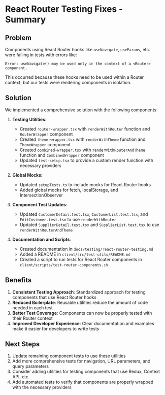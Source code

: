 # React Router Testing Fixes - Summary

## Problem

Components using React Router hooks like `useNavigate`, `useParams`, etc. were failing in tests with errors like:

```
Error: useNavigate() may be used only in the context of a <Router> component.
```

This occurred because these hooks need to be used within a Router context, but our tests were rendering components in isolation.

## Solution

We implemented a comprehensive solution with the following components:

1. **Testing Utilities**:
   - Created `router-wrapper.tsx` with `renderWithRouter` function and `RouterWrapper` component
   - Created `theme-wrapper.tsx` with `renderWithTheme` function and `ThemeWrapper` component
   - Created `combined-wrapper.tsx` with `renderWithRouterAndTheme` function and `CombinedWrapper` component
   - Updated `test-setup.tsx` to provide a custom render function with necessary providers

2. **Global Mocks**:
   - Updated `setupTests.ts` to include mocks for React Router hooks
   - Added global mocks for fetch, localStorage, and IntersectionObserver

3. **Component Test Updates**:
   - Updated `CustomerDetail.test.tsx`, `CustomerList.test.tsx`, and `EditCustomer.test.tsx` to use `renderWithRouter`
   - Updated `SupplierDetail.test.tsx` and `SupplierList.test.tsx` to use `renderWithRouterAndTheme`

4. **Documentation and Scripts**:
   - Created documentation in `docs/testing/react-router-testing.md`
   - Added a README in `client/src/test-utils/README.md`
   - Created a script to run tests for React Router components in `client/scripts/test-router-components.sh`

## Benefits

1. **Consistent Testing Approach**: Standardized approach for testing components that use React Router hooks
2. **Reduced Boilerplate**: Reusable utilities reduce the amount of code needed in each test
3. **Better Test Coverage**: Components can now be properly tested with their Router context
4. **Improved Developer Experience**: Clear documentation and examples make it easier for developers to write tests

## Next Steps

1. Update remaining component tests to use these utilities
2. Add more comprehensive tests for navigation, URL parameters, and query parameters
3. Consider adding utilities for testing components that use Redux, Context API, etc.
4. Add automated tests to verify that components are properly wrapped with the necessary providers 